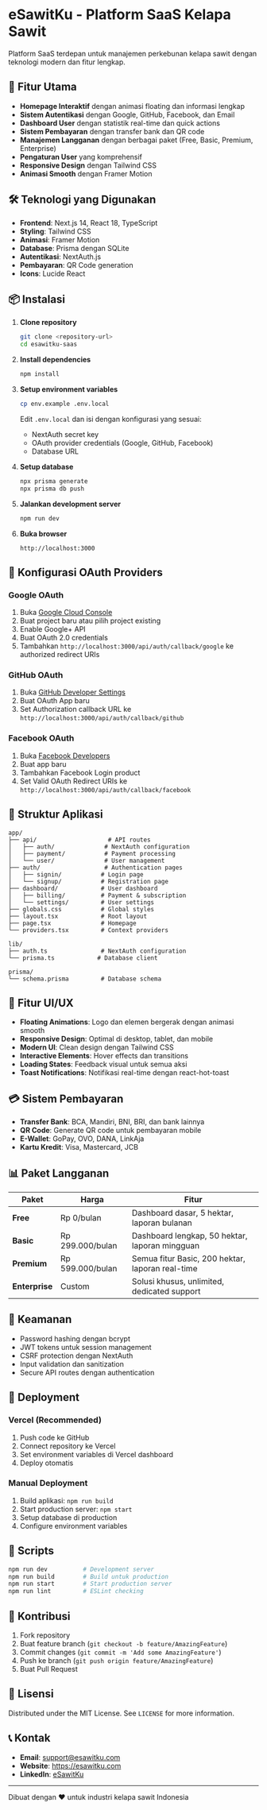 # eSawitKu - Platform SaaS Kelapa Sawit

Platform SaaS terdepan untuk manajemen perkebunan kelapa sawit dengan teknologi modern dan fitur lengkap.

## 🚀 Fitur Utama

- **Homepage Interaktif** dengan animasi floating dan informasi lengkap
- **Sistem Autentikasi** dengan Google, GitHub, Facebook, dan Email
- **Dashboard User** dengan statistik real-time dan quick actions
- **Sistem Pembayaran** dengan transfer bank dan QR code
- **Manajemen Langganan** dengan berbagai paket (Free, Basic, Premium, Enterprise)
- **Pengaturan User** yang komprehensif
- **Responsive Design** dengan Tailwind CSS
- **Animasi Smooth** dengan Framer Motion

## 🛠️ Teknologi yang Digunakan

- **Frontend**: Next.js 14, React 18, TypeScript
- **Styling**: Tailwind CSS
- **Animasi**: Framer Motion
- **Database**: Prisma dengan SQLite
- **Autentikasi**: NextAuth.js
- **Pembayaran**: QR Code generation
- **Icons**: Lucide React

## 📦 Instalasi

1. **Clone repository**
   ```bash
   git clone <repository-url>
   cd esawitku-saas
   ```

2. **Install dependencies**
   ```bash
   npm install
   ```

3. **Setup environment variables**
   ```bash
   cp env.example .env.local
   ```
   
   Edit `.env.local` dan isi dengan konfigurasi yang sesuai:
   - NextAuth secret key
   - OAuth provider credentials (Google, GitHub, Facebook)
   - Database URL

4. **Setup database**
   ```bash
   npx prisma generate
   npx prisma db push
   ```

5. **Jalankan development server**
   ```bash
   npm run dev
   ```

6. **Buka browser**
   ```
   http://localhost:3000
   ```

## 🔧 Konfigurasi OAuth Providers

### Google OAuth
1. Buka [Google Cloud Console](https://console.cloud.google.com/)
2. Buat project baru atau pilih project existing
3. Enable Google+ API
4. Buat OAuth 2.0 credentials
5. Tambahkan `http://localhost:3000/api/auth/callback/google` ke authorized redirect URIs

### GitHub OAuth
1. Buka [GitHub Developer Settings](https://github.com/settings/developers)
2. Buat OAuth App baru
3. Set Authorization callback URL ke `http://localhost:3000/api/auth/callback/github`

### Facebook OAuth
1. Buka [Facebook Developers](https://developers.facebook.com/)
2. Buat app baru
3. Tambahkan Facebook Login product
4. Set Valid OAuth Redirect URIs ke `http://localhost:3000/api/auth/callback/facebook`

## 📱 Struktur Aplikasi

```
app/
├── api/                    # API routes
│   ├── auth/              # NextAuth configuration
│   ├── payment/           # Payment processing
│   └── user/              # User management
├── auth/                  # Authentication pages
│   ├── signin/           # Login page
│   └── signup/           # Registration page
├── dashboard/            # User dashboard
│   ├── billing/          # Payment & subscription
│   └── settings/         # User settings
├── globals.css           # Global styles
├── layout.tsx            # Root layout
├── page.tsx              # Homepage
└── providers.tsx         # Context providers

lib/
├── auth.ts               # NextAuth configuration
└── prisma.ts            # Database client

prisma/
└── schema.prisma         # Database schema
```

## 🎨 Fitur UI/UX

- **Floating Animations**: Logo dan elemen bergerak dengan animasi smooth
- **Responsive Design**: Optimal di desktop, tablet, dan mobile
- **Modern UI**: Clean design dengan Tailwind CSS
- **Interactive Elements**: Hover effects dan transitions
- **Loading States**: Feedback visual untuk semua aksi
- **Toast Notifications**: Notifikasi real-time dengan react-hot-toast

## 💳 Sistem Pembayaran

- **Transfer Bank**: BCA, Mandiri, BNI, BRI, dan bank lainnya
- **QR Code**: Generate QR code untuk pembayaran mobile
- **E-Wallet**: GoPay, OVO, DANA, LinkAja
- **Kartu Kredit**: Visa, Mastercard, JCB

## 📊 Paket Langganan

| Paket | Harga | Fitur |
|-------|-------|-------|
| **Free** | Rp 0/bulan | Dashboard dasar, 5 hektar, laporan bulanan |
| **Basic** | Rp 299.000/bulan | Dashboard lengkap, 50 hektar, laporan mingguan |
| **Premium** | Rp 599.000/bulan | Semua fitur Basic, 200 hektar, laporan real-time |
| **Enterprise** | Custom | Solusi khusus, unlimited, dedicated support |

## 🔐 Keamanan

- Password hashing dengan bcrypt
- JWT tokens untuk session management
- CSRF protection dengan NextAuth
- Input validation dan sanitization
- Secure API routes dengan authentication

## 🚀 Deployment

### Vercel (Recommended)
1. Push code ke GitHub
2. Connect repository ke Vercel
3. Set environment variables di Vercel dashboard
4. Deploy otomatis

### Manual Deployment
1. Build aplikasi: `npm run build`
2. Start production server: `npm start`
3. Setup database di production
4. Configure environment variables

## 📝 Scripts

```bash
npm run dev          # Development server
npm run build        # Build untuk production
npm run start        # Start production server
npm run lint         # ESLint checking
```

## 🤝 Kontribusi

1. Fork repository
2. Buat feature branch (`git checkout -b feature/AmazingFeature`)
3. Commit changes (`git commit -m 'Add some AmazingFeature'`)
4. Push ke branch (`git push origin feature/AmazingFeature`)
5. Buat Pull Request

## 📄 Lisensi

Distributed under the MIT License. See `LICENSE` for more information.

## 📞 Kontak

- **Email**: support@esawitku.com
- **Website**: https://esawitku.com
- **LinkedIn**: [eSawitKu](https://linkedin.com/company/esawitku)

---

Dibuat dengan ❤️ untuk industri kelapa sawit Indonesia
